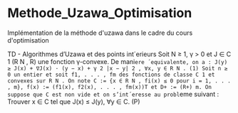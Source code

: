 # Methode_Uzawa_Optimisation
Implémentation de la méthode d'uzawa dans le cadre du cours d'optimisation


TD - Algorithmes d’Uzawa et des points int´erieurs
Soit N ≥ 1, γ > 0 et J ∈ C
1
(R
N , R) une fonction γ-convexe. De mani`ere ´equivalente, on a :
J(y) ≥ J(x) + ∇J(x) · (y − x) + γ
2
|x − y|
2
, ∀x, y ∈ R
N . (1)
Soit n ≥ 0 un entier et soit f1, . . . , fm des fonctions de classe C
1
et convexes sur R
N . On note
C := {x ∈ R
N , fi(x) ≤ 0 pour i = 1, . . . , m},
f(x) := (f1(x), f2(x), . . . , fm(x))T
et D+ := (R+)
m.
On suppose que C est non vide et on s’int´eresse au probl`eme suivant :
Trouver x ∈ C tel que J(x) ≤ J(y), ∀y ∈ C. (P)
